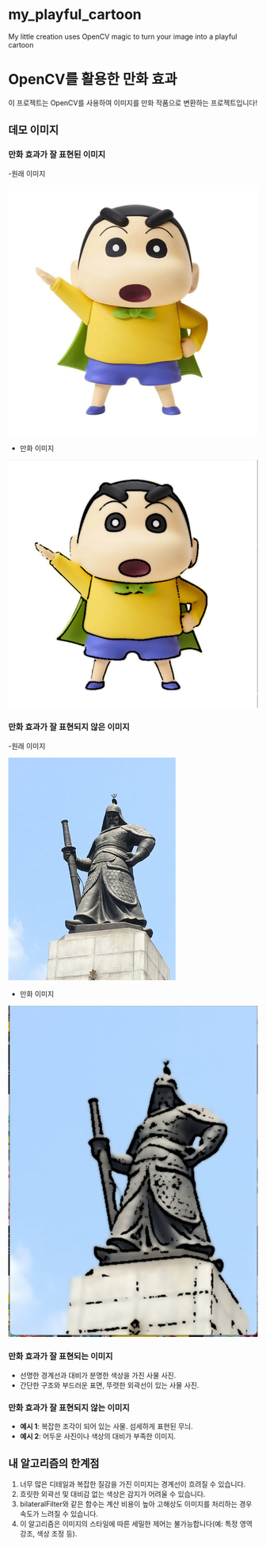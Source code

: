 # my_playful_cartoon
My little creation uses OpenCV magic to turn your image into a playful cartoon

# OpenCV를 활용한 만화 효과
이 프로젝트는 OpenCV를 사용하여 이미지를 만화 작품으로 변환하는 프로젝트입니다!

## 데모 이미지

### 만화 효과가 잘 표현된 이미지
-원래 이미지

![원래 이미지](/images/toys.jpg)

- 만화 이미지
  
![잘 표현된 이미지](/images/Cap%202025-03-23%2016-20-38-471.jpg)

### 만화 효과가 잘 표현되지 않은 이미지
-원래 이미지

![원래 이미지](/images/image.jpg)

- 만화 이미지
  
![표현이 어려운 이미지](/images/Cap%202025-03-23%2015-51-30-219.jpg)

### 만화 효과가 잘 표현되는 이미지
- 선명한 경계선과 대비가 분명한 색상을 가진 사물 사진.
- 간단한 구조와 부드러운 표면, 뚜렷한 외곽선이 있는 사물 사진.

### 만화 효과가 잘 표현되지 않는 이미지
- **예시 1**: 복잡한 조각이 되어 있는 사물. 섬세하게 표현된 무늬. 
- **예시 2**: 어두운 사진이나 색상의 대비가 부족한 이미지.

## 내 알고리즘의 한계점
1. 너무 많은 디테일과 복잡한 질감을 가진 이미지는 경계선이 흐려질 수 있습니다.
2. 흐릿한 외곽선 및 대비감 없는 색상은 감지가 어려울 수 있습니다.
3. bilateralFilter와 같은 함수는 계산 비용이 높아 고해상도 이미지를 처리하는 경우 속도가 느려질 수 있습니다.
4. 이 알고리즘은 이미지의 스타일에 따른 세밀한 제어는 불가능합니다(예: 특정 영역 강조, 색상 조정 등).


